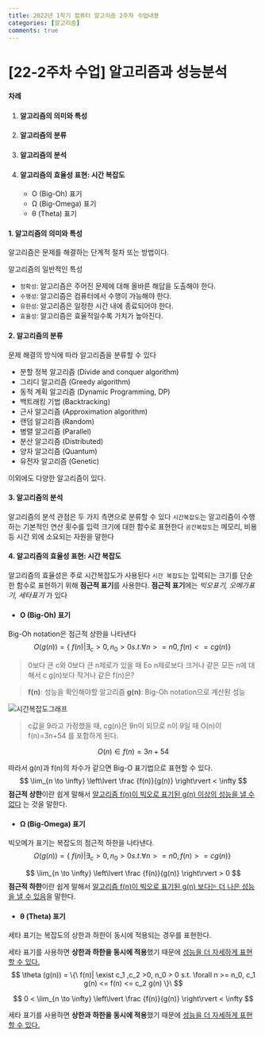 ```yaml
---
title: 2022년 1학기 컴퓨터 알고리즘 2주차 수업내용
categories: [알고리즘]
comments: true
---
```



# [22-2주차 수업] 알고리즘과 성능분석

#### 차례

1. #### 알고리즘의 의미와 특성  

2. #### 알고리즘의 분류

3. #### 알고리즘의 분석

4. #### 알고리즘의 효율성 표현: 시간 복잡도

   - O (Big-Oh) 표기
   - Ω (Big-Omega) 표기
   - θ (Theta) 표기





#### 1. 알고리즘의 의미와 특성

알고리즘은 문제를 해결하는 단계적 절차 또는 방법이다.

알고리즘의 일반적인 특성

- `정확성`: 알고리즘은 주어진 문제에 대해 올바른 해답을 도출해야 한다.
- `수행성`: 알고리즘은 컴퓨터에서 수행이 가능해야 한다.
- `유한성`: 알고리즘은 일정한 시간 내에 종료되어야 한다.
- `효율성`: 알고리즘은 효율적일수록 가치가 높아진다.



#### 2. 알고리즘의 분류

문제 해결의 방식에 따라 알고리즘을 분류할 수 있다 

- 분할 정복 알고리즘 (Divide and conquer algorithm)
- 그리디 알고리즘 (Greedy algorithm)
- 동적 계획 알고리즘 (Dynamic Programming, DP)
- 백트래킹 기법 (Backtracking)
- 근사 알고리즘 (Approximation algorithm)
- 랜덤 알고리즘 (Random)
- 병렬 알고리즘 (Parallel)
- 분산 알고리즘 (Distributed)
- 양자 알고리즘 (Quantum)
- 유전자 알고리즘 (Genetic)

이외에도 다양한 알고리즘이 있다.



#### 3. 알고리즘의 분석

알고리즘의 분석 관점은 두 가지 측면으로 분류할 수 있다
`시간복잡도`는 알고리즘이 수행하는 기본적인 연산 횟수를 입력 크기에 대한 함수로 표현한다
`공간복잡도`는 메모리, 비용 등 시간 외에 소요되는 자원을 말한다



#### 4. 알고리즘의 효율성 표현: 시간 복잡도

알고리즘의 효율성은 주로 시간복잡도가 사용된다
`시간 복잡도`는 입력되는 크기를 단순한 함수로 표현하기 위해 **점근적 표기**를 사용한다.
**점근적 표기**에는 *빅오표기, 오메가표기, 세타표기* 가 있다



- #### O (Big-Oh) 표기

Big-Oh notation은 점근적 상한을 나타낸다
$$
O(g(n))=\{\ f(n)|\exists_c > 0, n_0 > 0 s.t. {\forall} n >= n{0}, f(n) <= cg(n)\}\
$$

> 0보다 큰 c와 0보다 큰 n제로가 있을 때 Eo n제로보다 크거나 같은 모든 n에 대해서 c g(n)보다 작거나 같은  f(n)은?

> **f(n)**: 성능을 확인해야할 알고리즘
> **g(n)**: Big-Oh notation으로 계산된 성능

![시간복잡도그래프](https://user-images.githubusercontent.com/80513292/158816914-4301902a-a668-4272-aa00-7bad9dcd17d3.png)

> c값을 9라고 가정했을 때, cg(n)은 9n이 되므로 n이 9일 때 O(n)이 f(n)=3n+54 를 포함하게 된다.

$$
O(n) \in f(n)=3n+54
$$

따라서 g(n)과 f(n)의 차수가 같으면 Big-O 표기법으로 표현할 수 있다.
$$
\lim_{n \to \infty} \left\lvert \frac {f(n)}{g(n)} \right\rvert < \infty
$$
**점근적 상한**이란 쉽게 말해서 <u>알고리즘 f(n)이 빅오로 표기된 g(n) 이상의 성능을 낼 수 없다</u> 는 것을 말한다.







- #### Ω (Big-Omega) 표기

빅오메가 표기는 복잡도의 점근적 하한을 나타낸다.
$$
\Omega (g(n))=\{\ f(n)|\exists_c > 0, n_0 > 0 s.t. {\forall} n >= n{0}, f(n) >= cg(n)\}\
$$

$$
\lim_{n \to \infty} \left\lvert \frac {f(n)}{g(n)} \right\rvert > 0
$$
**점근적 하한**이란 쉽게 말해서 <u>알고리즘 f(n)이 빅오로 표기된 g(n) 보다는 더 나은 성능을 낼 수 있음</u>을 말한다.





- #### θ (Theta) 표기

세타 표기는 복잡도의 상한과 하한이 동시에 적용되는 경우를 표현한다.

세타 표기를 사용하면 **상한과 하한을 동시에 적용**했기 때문에 <u>성능을 더 자세하게 표현할 수 있다.</u>
$$
\theta (g(n)) = \{\ f(n)| \exist c_1 ,c_2 >0, n_0 > 0 s.t. \forall n >= n_0, c_1 g(n) <= f(n) <= c_2 g(n) \}\
$$

$$
0 < \lim_{n \to \infty} \left\lvert \frac {f(n)}{g(n)} \right\rvert < \infty
$$

세타 표기를 사용하면 **상한과 하한을 동시에 적용**했기 때문에 <u>성능을 더 자세하게 표현할 수 있다.</u>